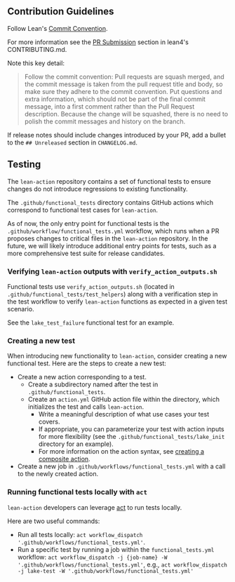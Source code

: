 ## Contribution Guidelines
Follow Lean's [Commit Convention](https://github.com/leanprover/lean4/blob/master/doc/dev/commit_convention.md).

For more information see the [PR Submission](https://github.com/leanprover/lean4/blob/master/CONTRIBUTING.md#pr-submission) section in lean4's CONTRIBUTING.md.

Note this key detail:
> Follow the commit convention: Pull requests are squash merged, and the commit message is taken from the pull request title and body, so make sure they adhere to the commit convention. Put questions and extra information, which should not be part of the final commit message, into a first comment rather than the Pull Request description. Because the change will be squashed, there is no need to polish the commit messages and history on the branch.

If release notes should include changes introduced by your PR, add a bullet to the `## Unreleased` section in `CHANGELOG.md`.

## Testing
The `lean-action` repository contains a set of functional tests
to ensure changes do not introduce regressions to existing functionality.

The `.github/functional_tests` directory contains GitHub actions
which correspond to functional test cases for `lean-action`. 

As of now, the only entry point for functional tests is the `.github/workflow/functional_tests.yml` workflow,
which runs when a PR proposes changes to critical files in the `lean-action` repository.
In the future, we will likely introduce additional entry points for tests,
such as a more comprehensive test suite for release candidates.

### Verifying `lean-action` outputs with `verify_action_outputs.sh`
Functional tests use `verify_action_outputs.sh` (located in `.github/functional_tests/test_helpers`)
along with a verification step in the test workflow to verify `lean-action` functions as expected in a given test scenario.

See the `lake_test_failure` functional test for an example.

### Creating a new test
When introducing new functionality to `lean-action`, consider creating a new functional test.
Here are the steps to create a new test:
- Create a new action corresponding to a test.
    - Create a subdirectory named after the test in `.github/functional_tests`.
    - Create an `action.yml` GitHub action file within the directory, which initializes the test and calls `lean-action`.
        - Write a meaningful description of what use cases your test covers.
        - If appropriate, you can parameterize your test with action inputs for more flexibility (see the `.github/functional_tests/lake_init` directory for an example).
        - For more information on the action syntax, see [creating a composite action](https://docs.github.com/en/actions/creating-actions/creating-a-composite-action).
- Create a new job in `.github/workflows/functional_tests.yml` with a call to the newly created action.


### Running functional tests locally with `act`
`lean-action` developers can leverage [act](https://github.com/nektos/act) to run tests locally.

Here are two useful commands:
- Run all tests locally: `act workflow_dispatch '.github/workflows/functional_tests.yml'`.
- Run a specific test by running a job within the `functional_tests.yml` workflow:
`act workflow_dispatch -j {job-name} -W '.github/workflows/functional_tests.yml'`,
e.g., `act workflow_dispatch -j lake-test -W '.github/workflows/functional_tests.yml'`
